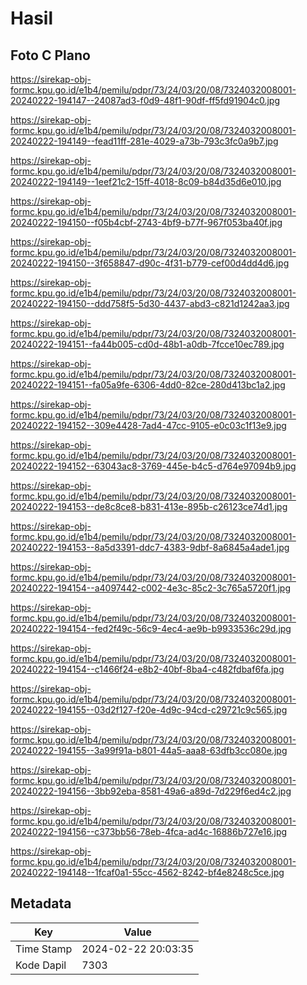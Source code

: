 # Hasil

## Foto C Plano

https://sirekap-obj-formc.kpu.go.id/e1b4/pemilu/pdpr/73/24/03/20/08/7324032008001-20240222-194147--24087ad3-f0d9-48f1-90df-ff5fd91904c0.jpg

https://sirekap-obj-formc.kpu.go.id/e1b4/pemilu/pdpr/73/24/03/20/08/7324032008001-20240222-194149--fead11ff-281e-4029-a73b-793c3fc0a9b7.jpg

https://sirekap-obj-formc.kpu.go.id/e1b4/pemilu/pdpr/73/24/03/20/08/7324032008001-20240222-194149--1eef21c2-15ff-4018-8c09-b84d35d6e010.jpg

https://sirekap-obj-formc.kpu.go.id/e1b4/pemilu/pdpr/73/24/03/20/08/7324032008001-20240222-194150--f05b4cbf-2743-4bf9-b77f-967f053ba40f.jpg

https://sirekap-obj-formc.kpu.go.id/e1b4/pemilu/pdpr/73/24/03/20/08/7324032008001-20240222-194150--3f658847-d90c-4f31-b779-cef00d4dd4d6.jpg

https://sirekap-obj-formc.kpu.go.id/e1b4/pemilu/pdpr/73/24/03/20/08/7324032008001-20240222-194150--ddd758f5-5d30-4437-abd3-c821d1242aa3.jpg

https://sirekap-obj-formc.kpu.go.id/e1b4/pemilu/pdpr/73/24/03/20/08/7324032008001-20240222-194151--fa44b005-cd0d-48b1-a0db-7fcce10ec789.jpg

https://sirekap-obj-formc.kpu.go.id/e1b4/pemilu/pdpr/73/24/03/20/08/7324032008001-20240222-194151--fa05a9fe-6306-4dd0-82ce-280d413bc1a2.jpg

https://sirekap-obj-formc.kpu.go.id/e1b4/pemilu/pdpr/73/24/03/20/08/7324032008001-20240222-194152--309e4428-7ad4-47cc-9105-e0c03c1f13e9.jpg

https://sirekap-obj-formc.kpu.go.id/e1b4/pemilu/pdpr/73/24/03/20/08/7324032008001-20240222-194152--63043ac8-3769-445e-b4c5-d764e97094b9.jpg

https://sirekap-obj-formc.kpu.go.id/e1b4/pemilu/pdpr/73/24/03/20/08/7324032008001-20240222-194153--de8c8ce8-b831-413e-895b-c26123ce74d1.jpg

https://sirekap-obj-formc.kpu.go.id/e1b4/pemilu/pdpr/73/24/03/20/08/7324032008001-20240222-194153--8a5d3391-ddc7-4383-9dbf-8a6845a4ade1.jpg

https://sirekap-obj-formc.kpu.go.id/e1b4/pemilu/pdpr/73/24/03/20/08/7324032008001-20240222-194154--a4097442-c002-4e3c-85c2-3c765a5720f1.jpg

https://sirekap-obj-formc.kpu.go.id/e1b4/pemilu/pdpr/73/24/03/20/08/7324032008001-20240222-194154--fed2f49c-56c9-4ec4-ae9b-b9933536c29d.jpg

https://sirekap-obj-formc.kpu.go.id/e1b4/pemilu/pdpr/73/24/03/20/08/7324032008001-20240222-194154--c1466f24-e8b2-40bf-8ba4-c482fdbaf6fa.jpg

https://sirekap-obj-formc.kpu.go.id/e1b4/pemilu/pdpr/73/24/03/20/08/7324032008001-20240222-194155--03d2f127-f20e-4d9c-94cd-c29721c9c565.jpg

https://sirekap-obj-formc.kpu.go.id/e1b4/pemilu/pdpr/73/24/03/20/08/7324032008001-20240222-194155--3a99f91a-b801-44a5-aaa8-63dfb3cc080e.jpg

https://sirekap-obj-formc.kpu.go.id/e1b4/pemilu/pdpr/73/24/03/20/08/7324032008001-20240222-194156--3bb92eba-8581-49a6-a89d-7d229f6ed4c2.jpg

https://sirekap-obj-formc.kpu.go.id/e1b4/pemilu/pdpr/73/24/03/20/08/7324032008001-20240222-194156--c373bb56-78eb-4fca-ad4c-16886b727e16.jpg

https://sirekap-obj-formc.kpu.go.id/e1b4/pemilu/pdpr/73/24/03/20/08/7324032008001-20240222-194148--1fcaf0a1-55cc-4562-8242-bf4e8248c5ce.jpg


## Metadata

| Key        | Value               |
| ---------- | ------------------- |
| Time Stamp | 2024-02-22 20:03:35 |
| Kode Dapil | 7303                |



